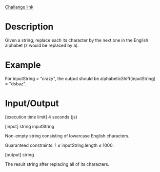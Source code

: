 [Challange link](https://codefights.com/arcade/intro/level-6/PWLT8GBrv9xXy4Dui)
# Description
Given a string, replace each its character by the next one in the English alphabet (z would be replaced by a).

# Example

For inputString = "crazy", the output should be
alphabeticShift(inputString) = "dsbaz".

# Input/Output

[execution time limit] 4 seconds (js)

[input] string inputString

Non-empty string consisting of lowercase English characters.

Guaranteed constraints:
1 ≤ inputString.length ≤ 1000.

[output] string

The result string after replacing all of its characters.